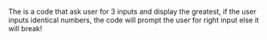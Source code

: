 The is a code that ask user for 3 inputs and display the greatest, if the user inputs identical numbers, 
the code will prompt the user for right input else it will break!
